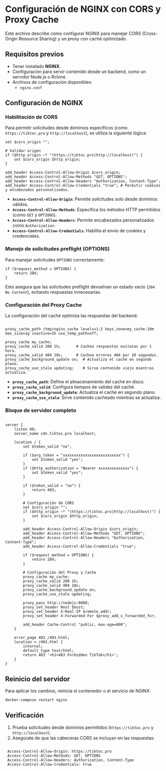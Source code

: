 # Configuración de NGINX con CORS y Proxy Cache

Este archivo describe cómo configurar NGINX para manejar CORS (Cross-Origin Resource Sharing) y un proxy con caché optimizado.

## Requisitos previos

- Tener instalado **NGINX**.
- Configuración para servir contenido desde un backend, como un servidor Node.js o Rclone.
- Archivos de configuración disponibles:
  - `nginx.conf`

## Configuración de NGINX

### Habilitación de CORS

Para permitir solicitudes desde dominios específicos (como `https://tiktoc.pro` y `http://localhost`), se utiliza la siguiente lógica:

```nginx
set $cors_origin "";

# Validar origen
if ($http_origin ~* "(https://tiktoc.pro|http://localhost)") {
    set $cors_origin $http_origin;
}

add_header Access-Control-Allow-Origin $cors_origin;
add_header Access-Control-Allow-Methods "GET, OPTIONS";
add_header Access-Control-Allow-Headers "Authorization, Content-Type";
add_header Access-Control-Allow-Credentials "true"; # Permitir cookies y encabezados personalizados.
```

-   **`Access-Control-Allow-Origin`**: Permite solicitudes solo desde dominios válidos.
-   **`Access-Control-Allow-Methods`**: Especifica los métodos HTTP permitidos (como `GET` y `OPTIONS`).
-   **`Access-Control-Allow-Headers`**: Permite encabezados personalizados como `Authorization`.
-   **`Access-Control-Allow-Credentials`**: Habilita el envío de cookies y credenciales.

### Manejo de solicitudes preflight (OPTIONS)

Para manejar solicitudes `OPTIONS` correctamente:

```nginx
if ($request_method = OPTIONS) {
    return 204;
}
```
Esto asegura que las solicitudes preflight devuelvan un estado vacío (`204 No Content`), evitando respuestas innecesarias.

### Configuración del Proxy Cache

La configuración del caché optimiza las respuestas del backend:

```nginx

proxy_cache_path /tmp/nginx_cache levels=1:2 keys_zone=my_cache:10m max_size=1g inactive=1h use_temp_path=off;

proxy_cache my_cache;
proxy_cache_valid 200 1h;       # Cachea respuestas exitosas por 1 hora.
proxy_cache_valid 404 10s;      # Cachea errores 404 por 10 segundos.
proxy_cache_background_update on;  # Actualiza el caché en segundo plano.
proxy_cache_use_stale updating;    # Sirve contenido viejo mientras actualiza.` 
```
-   **`proxy_cache_path`**: Define el almacenamiento del caché en disco.
-   **`proxy_cache_valid`**: Configura tiempos de validez del caché.
-   **`proxy_cache_background_update`**: Actualiza el caché en segundo plano.
-   **`proxy_cache_use_stale`**: Sirve contenido cacheado mientras se actualiza.

### Bloque de servidor completo

```nginx

server {
    listen 80;
    server_name cdn.tiktoc.pro localhost;

    location / {
        set $token_valid "no";

        if ($arg_token = "xxxxxxxxxxxxxxxxxxxxxxxxxx") {
            set $token_valid "yes";
        }
        if ($http_authorization = "Bearer xxxxxxxxxxxxxx") {
            set $token_valid "yes";
        }

        if ($token_valid = "no") {
            return 403;
        }

        # Configuración de CORS
        set $cors_origin "";
        if ($http_origin ~* "(https://tiktoc.pro|http://localhost)") {
            set $cors_origin $http_origin;
        }

        add_header Access-Control-Allow-Origin $cors_origin;
        add_header Access-Control-Allow-Methods "GET, OPTIONS";
        add_header Access-Control-Allow-Headers "Authorization, Content-Type";
        add_header Access-Control-Allow-Credentials "true";

        if ($request_method = OPTIONS) {
            return 204;
        }

        # Configuración del Proxy y Cache
        proxy_cache my_cache;
        proxy_cache_valid 200 1h;
        proxy_cache_valid 404 10s;
        proxy_cache_background_update on;
        proxy_cache_use_stale updating;

        proxy_pass http://nodejs:8080;
        proxy_set_header Host $host;
        proxy_set_header X-Real-IP $remote_addr;
        proxy_set_header X-Forwarded-For $proxy_add_x_forwarded_for;

        add_header Cache-Control "public, max-age=600";
    }

    error_page 403 /403.html;
    location = /403.html {
        internal;
        default_type text/html;
        return 403 '<h1>403 Forbidden TikTok</h1>';
    }
}
```
## Reinicio del servidor

Para aplicar los cambios, reinicia el contenedor o el servicio de NGINX:

```bash
docker-compose restart nginx
```
## Verificación

1.  Prueba solicitudes desde dominios permitidos (`https://tiktoc.pro` y `http://localhost`).
2.  Asegúrate de que las cabeceras CORS se incluyan en las respuestas:
    
   ``` http
    
    Access-Control-Allow-Origin: https://tiktoc.pro
    Access-Control-Allow-Methods: GET, OPTIONS
    Access-Control-Allow-Headers: Authorization, Content-Type
    Access-Control-Allow-Credentials: true
   ```